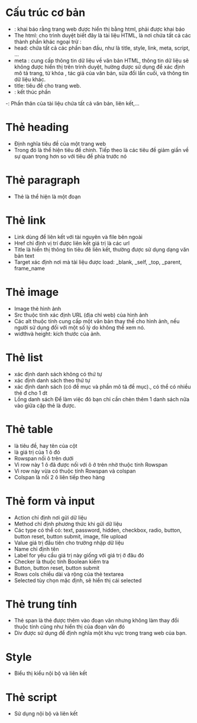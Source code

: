 
# Cấu trúc cơ bản
- <!-- <!DOCTYPE html> -->: khai báo rằng trang web được hiển thị bằng html, phải được khai báo
- The html: cho trình duyệt biết đây là tài liệu HTML, là nơi chứa tất cả các thành phần khác ngoại trừ <!DOCTYPE html>:
- head: chứa tất cả các phần ban đầu, như là title, style, link, meta, script, ...
- meta : cung cấp thông tin dữ liệu về văn bản HTML, thông tin dữ liệu sẽ không được hiển thị trên trình duyệt, hường được sử dụng để xác định mô tả trang, từ khóa , tác giả của văn bản, sửa đổi lần cuối, và thông tin dữ liệu khác.
- title: tiêu đề cho trang web.
- <!-- </head> -->: kết thúc phần <!-- <head> -->
-<!--  <body> -->: Phần thân của tài liệu chứa tất cả văn bản, liên kết,…
# Thẻ heading
- Định nghĩa tiêu đề của một trang web
- Trong đó <!-- <h1> --> là thể hiện tiêu đề chính. Tiếp theo là các tiêu đề <!-- <h2> <h3> <h4> <h5> <h6> --> giảm giần về sự quan trọng hơn so với tiêu đề phía trước nó
# Thẻ paragraph
- Thẻ <!-- <p> --> là thể hiện là một đoạn
# Thẻ link
- Link dùng để liên kết với tài nguyên và file bên ngoài
- Href chỉ định vị trí được liên kết giá trị là các url
- Title là hiển thị thông tin tiêu đê liên kết, thường được sử dụng dạng văn bản text
- Target xác định nơi mà tài liệu được load: _blank, _self, _top, _parent, frame_name
# Thẻ image
- Image thẻ hình ảnh
- Src thuộc tính xác định URL (địa chỉ web) của hình ảnh
- Các alt thuộc tính cung cấp một văn bản thay thế cho hình ảnh, nếu người sử dụng đối với một số lý do không thể xem nó.
- widthvà height: kích thước của ảnh.
# Thẻ list
- <!-- <ul> --> xác định danh sách không có thứ tự 
- <!-- <ol> --> xác định danh sách theo thứ tự
- <!-- <dl> --> xác định danh sách (có đề mục và phần mô tả đề mục)., có thể có nhiều thẻ đ cho 1 dt
- Lồng danh sách Để làm việc đó bạn chỉ cần chèn thêm 1 danh sách nữa vào giữa cặp thẻ <!-- <li> </li> --> là được.
# Thẻ table
- <!-- <th> --> là tiêu đề, hay tên của cột
- <!-- <td> --> là giá trị của 1 ô đó
- Rowspan nối ô trên dưới
- Vì row này 1 ô đã được nối với ô ở trên nhờ thuộc tính Rowspan
- Vì row này vừa có thuộc tính Rowspan và colspan
- Colspan là nối 2 ô liên tiếp theo hàng
# Thẻ form và input
- Action chỉ định nơi gửi dữ liệu
- Method chỉ định phương thức khi gửi dữ liệu
- Các type có thể có: text, password, hidden, checkbox, radio, button, button reset, button submit, image, file upload
- Value giá trị đầu tiên cho trường nhập dữ liệu
- Name chỉ định tên
- Label for yêu cầu giá trị này giống với giá trị ở đâu đó
- Checker là thuộc tính Boolean kiểm tra 
- Button, button reset, button submit
- Rows cols chiều dài và rộng của thẻ textarea
- Selected tùy chọn mặc định, sẽ hiển thị cái selected
# Thẻ trung tính
- Thẻ span là thẻ  được thêm vào đoạn văn nhưng không làm thay đổi thuộc tính cũng như hiển thị của đoạn văn đó
- Div được sử dụng để định nghĩa một khu vực trong trang web của bạn. 
# Style
- Biểu thị kiểu nội bộ và liên kết
# Thẻ script 
- Sử dụng nội bộ và liên kết